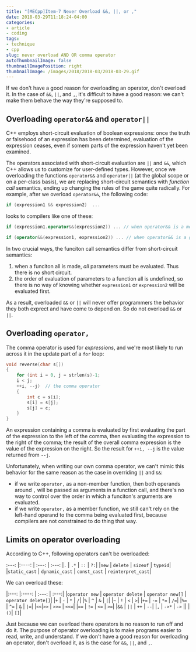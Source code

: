 ```yaml
---
title: "[MECpp]Item-7 Never Overload &&, ||, or ,"
date: 2018-03-29T11:18:24-04:00
categories:
- article
- coding
tags:
- technique
- cpp
slug: never overload AND OR comma operator
autoThumbnailImage: false
thumbnailImagePosition: right
thumbnailImage: /images/2018/2018-03/2018-03-29.gif
---
```


If we don't have a good reason for overloading an operator, don't overload it. In the case of `&&`, `||`, and `,`, it's difficult to have a good reason: we can't make them behave the way they're supposed to.
<!--more-->

## Overloading `operator&&` and `operator||`

C++ employs short-circuit evaluation of boolean expressions: once the truth or falsehood of an expression has been determined, evaluation of the expression ceases, even if somem parts of the expression haven't yet been examined.

The operators associated with short-circuit evaluation are `||` and `&&`, which C++ allows us to customize for user-defined types. However, once we overloading the functions `operator&&` and `operator||` (at the global scope or on a  per-class basis), we are replacing short-circuit semantics with _function call_ semantics, ending up changing the rules of the game quite radically. For example, after we overload `operator&&`, the following code:

```cpp
if (expression1 && expression2)  ...
```

looks to compilers like one of these:

```cpp
if (expression1.operator&&(expression2)) ... // when operator&& is a member function

if (operator&&(expression1, expression2)) ... // when operator&& is a global function
```

In two crucial ways, the funciton call semantics differ from short-circuit semantics:

1. when a funciton all is made, _all_ parameters must be evaluated. Thus there is no short circuit.
2. the order of evaluation of parameters to a function all is undefined, so there is no way of knowing whether `expression1` or `expression2` will be evaluated first.

As a result, overloaded `&&` or `||` will never offer programmers the behavior they both exprect and have come to depend on. So do not overload `&&` or `||`.

## Overloading `operator,`

The comma operator is used for _expressions_, and we're most likely to run across it in the update part of a `for` loop:

```cpp
void reverse(char s[]) 
{
    for (int i = 0, j = strlen(s)-1;
    i < j;
    ++i, --j)  // the comma operator
    {
        int c = s[i];
        s[i] = s[j];
        s[j] = c;
    }
}
```

An expression containing a comma is evaluated by first evaluating the part of the expression to the left of the comma, then evaluating the expression to the right of the comma; the result of the overall comma expression is the value of the expression on the right. So the result for `++i, --j` is the value returned from `--j`.

Unfortunately, when writing our own comma operator, we can't mimic this behavior for the same reason as the case in overriding `||` and `&&`: 

* if we write `operator,` as a non-member function, then both operands around `,` will be passed as arguments in a function call, and there's no way to control over the order in which a funciton's arguments are evaluated.
* if we write `operator,` as a member function, we still can't rely on the left-hand operand to the comma being evaluated first, because compilers are not constrained to do thing that way.

## Limits on operator overloading

According to C++, following operators can't be overloaded:

:---: |:----:  | :---: | :---:
|`.` | `.*` | `::` |  `?:`|
|`new` | `delete` | `sizeof` | `typeid`|
|`static_cast` | `dynamic_cast` | `const_cast` | `reinterpret_cast`|

We can overload these:

|:---: |:----:  | :---: | :---:|
|`operator new` | `operator delete` | `operator new[]` | `operator delete[]`|
|`+` | `-` | `*` | `/`|
|`%` | `^` | `&` | `|`|
|`~` | `!` | `<` | `>`|
|`+=` | `-=` | `*=` | `/=`| 
|`%=` | `^=` | `&` | `|=`|
|`<<`|`>>` | `>>=` | `<<=`|
|`==` | `!=` | `<=` | `>=`|
|`&&` | `||` | `++` | `--`|
|`,` | `->*` | `->` ||
| `()`| `[]`|

Just because we can overload there operators is no reason to run off and do it. The purpose of operator overloading is to make programs easier to read, write, and understand. If we don't have a good reason for overloading an operator, don't overload it, as is the case for `&&`, `||`, and `,`.